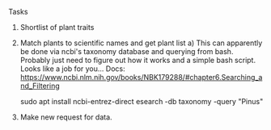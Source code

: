 Tasks

1) Shortlist of plant traits
2) Match plants to scientific names and get plant list
    a) This can apparently be done via ncbi's taxonomy database and querying from bash. Probably just need to figure out how it works and a simple bash script. Looks like a job for you... 
    Docs: https://www.ncbi.nlm.nih.gov/books/NBK179288/#chapter6.Searching_and_Filtering

    sudo apt install ncbi-entrez-direct
    esearch -db taxonomy -query "Pinus"

3) Make new request for data. 